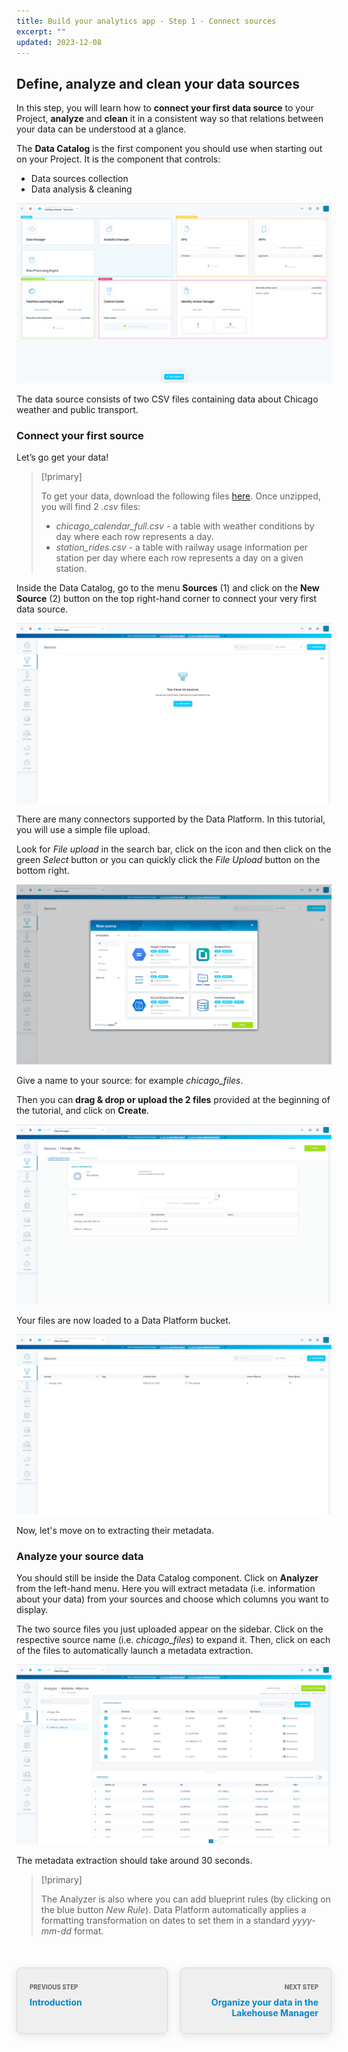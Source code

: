 ```yaml
---
title: Build your analytics app - Step 1 - Connect sources
excerpt: ""
updated: 2023-12-08
---
```


<style>
.prevnext {
    display:flex !important;
    list-style:none !important;
    margin:25px 0 50px !important;
    padding:0 !important;
}
.prevnext > li {
    background:#efefef !important;
    border:1px solid #d8d8d8 !important;
    border-radius:8px !important;
    box-shadow: 0 3px 13px 0 rgba(151, 167, 183, 0.3) !important;
    flex:1 !important;
    padding:5px 20px !important;
    position:relative !important;
}
.prevnext > li:empty {
    visibility:hidden !important;
}
.prevnext > li > h4 {
    color:#08c !important;
}
.prevnext > li > a {
    bottom:0 !important;
    left:0 !important;
    position:absolute !important;
    right:0 !important;
    top:0 !important;
}
.prevnext > li:first-child {
    margin:25px 10px 0 0 !important;
}
.prevnext > li:first-child > h4:before,
.prevnext > li:last-child > h4:before {
    color:rgba(0,0,0,.6) !important;
    content:"Previous step" !important;
    display:block !important;
    font-size:70% !important;
    margin-bottom:10px !important;
    text-transform:uppercase !important;
}
.prevnext > li:last-child {
    margin:25px 0 0 10px !important;
    text-align:right !important;
}
.prevnext > li:last-child > h4:before {
    content:"Next step" !important;
}
</style>

## Define, analyze and clean your data sources

In this step, you will learn how to **connect your first data source** to your Project, **analyze** and **clean** it in a consistent way so that relations between your data can be understood at a glance.

The **Data Catalog** is the first component you should use when starting out on your Project. It is the component that controls:

- Data sources collection
- Data analysis & cleaning

![Data Catalog](images/datacatalog-home.png)

The data source consists of two CSV files containing data about Chicago weather and public transport.

### Connect your first source

Let’s go get your data!

> [!primary]
>
> To get your data, download the following files [here](https://raw.githubusercontent.com/ovh/docs/develop/pages/public_cloud/data_platform/tuto_01_build_a_first_app_from_scratch_step1/resources/chicago_files.zip). Once unzipped, you will find 2 *.csv* files:
> 
> *   *chicago\_calendar\_full.csv* - a table with weather conditions by day where each row represents a day.
> *   *station\_rides.csv* - a table with railway usage information per station per day where each row represents a day on a given station.
>

Inside the Data Catalog, go to the menu **Sources** (1) and click on the **New Source** (2) button on the top right-hand corner to connect your very first data source.

![Data Catalog](images/datacatalog-step1.png)

There are many connectors supported by the Data Platform. In this tutorial, you will use a simple file upload.

Look for *File upload* in the search bar, click on the icon and then click on the green *Select* button or you can quickly click the *File Upload* button on the bottom right.

![Data Catalog](images/datacatalog-step2.png)

Give a name to your source: for example *chicago\_files*.

Then you can **drag & drop or upload the 2 files** provided at the beginning of the tutorial, and click on **Create**.

![Data Catalog](images/datacatalog-step3.png)

Your files are now loaded to a Data Platform bucket.

![Data Catalog](images/datacatalog-step4.png)

Now, let's move on to extracting their metadata.

### Analyze your source data

You should still be inside the Data Catalog component. Click on **Analyzer** from the left-hand menu. Here you will extract metadata (i.e. information about your data) from your sources and choose which columns you want to display.

The two source files you just uploaded appear on the sidebar. Click on the respective source name (i.e. *chicago\_files*) to expand it. Then, click on each of the files to automatically launch a metadata extraction.

![Data Catalog](images/datacatalog-step5.png)

The metadata extraction should take around 30 seconds.

> [!primary]
>
> The Analyzer is also where you can add blueprint rules (by clicking on the blue button *New Rule*). Data Platform automatically applies a formatting transformation on dates to set them in a standard *yyyy-mm-dd* format.
>

<ul class="prevnext">
    <li>
        <h4>Introduction</h4>
        <a href="/pages/public_cloud/data_platform/tuto_01_build_a_first_app_from_scratch_intro"></a>
    </li>
    <li>
        <h4>Organize your data in the Lakehouse Manager</h4>
        <a href="/pages/public_cloud/data_platform/tuto_01_build_a_first_app_from_scratch_step2"></a>
    </li>
</ul>